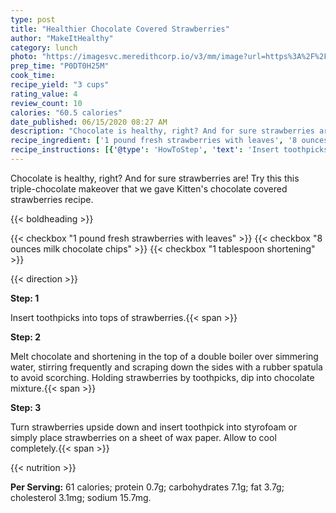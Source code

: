 ```yaml
---
type: post
title: "Healthier Chocolate Covered Strawberries"
author: "MakeItHealthy"
category: lunch
photo: "https://imagesvc.meredithcorp.io/v3/mm/image?url=https%3A%2F%2Fimages.media-allrecipes.com%2Fuserphotos%2F967583.jpg"
prep_time: "P0DT0H25M"
cook_time: 
recipe_yield: "3 cups"
rating_value: 4
review_count: 10
calories: "60.5 calories"
date_published: 06/15/2020 08:27 AM
description: "Chocolate is healthy, right? And for sure strawberries are! Try this this triple-chocolate makeover that we gave Kitten's chocolate covered strawberries recipe."
recipe_ingredient: ['1 pound fresh strawberries with leaves', '8 ounces milk chocolate chips', '1 tablespoon shortening']
recipe_instructions: [{'@type': 'HowToStep', 'text': 'Insert toothpicks into tops of strawberries.\n'}, {'@type': 'HowToStep', 'text': 'Melt chocolate and shortening in the top of a double boiler over simmering water, stirring frequently and scraping down the sides with a rubber spatula to avoid scorching. Holding strawberries by toothpicks, dip into chocolate mixture.\n'}, {'@type': 'HowToStep', 'text': 'Turn strawberries upside down and insert toothpick into styrofoam or simply place strawberries on a sheet of wax paper. Allow to cool completely.\n'}]
---
```


Chocolate is healthy, right? And for sure strawberries are! Try this this triple-chocolate makeover that we gave Kitten's chocolate covered strawberries recipe. 

{{< boldheading >}}

{{< checkbox "1 pound fresh strawberries with leaves" >}}
{{< checkbox "8 ounces milk chocolate chips" >}}
{{< checkbox "1 tablespoon shortening" >}}


{{< direction >}}

**Step: 1**

Insert toothpicks into tops of strawberries.{{< span >}}

**Step: 2**

Melt chocolate and shortening in the top of a double boiler over simmering water, stirring frequently and scraping down the sides with a rubber spatula to avoid scorching. Holding strawberries by toothpicks, dip into chocolate mixture.{{< span >}}

**Step: 3**

Turn strawberries upside down and insert toothpick into styrofoam or simply place strawberries on a sheet of wax paper. Allow to cool completely.{{< span >}}

{{< nutrition >}}

**Per Serving:** 61 calories; protein 0.7g; carbohydrates 7.1g; fat 3.7g; cholesterol 3.1mg; sodium 15.7mg.